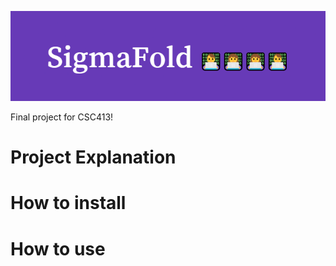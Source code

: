 ![Alt text](logo.png?raw=true "Sigma Fold with 4 computer programmers")

 Final project for CSC413!

# Project Explanation



# How to install


# How to use